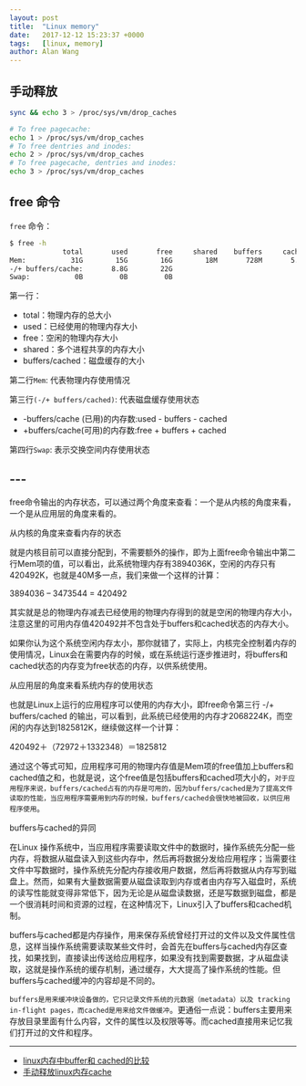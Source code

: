 ```yaml
---
layout: post
title:  "Linux memory"
date:   2017-12-12 15:23:37 +0000
tags:   [linux, memory]
author: Alan Wang
---
```


## 手动释放

```sh
sync && echo 3 > /proc/sys/vm/drop_caches
```

```sh
# To free pagecache:
echo 1 > /proc/sys/vm/drop_caches
# To free dentries and inodes:
echo 2 > /proc/sys/vm/drop_caches
# To free pagecache, dentries and inodes:
echo 3 > /proc/sys/vm/drop_caches
```

## free 命令


`free` 命令：

```sh
$ free -h
             total       used       free     shared    buffers     cached
Mem:           31G        15G        16G        18M       728M       5.9G
-/+ buffers/cache:       8.8G        22G
Swap:           0B         0B         0B
```

第一行：

- total：物理内存的总大小
- used：已经使用的物理内存大小
- free：空闲的物理内存大小
- shared：多个进程共享的内存大小
- buffers/cached：磁盘缓存的大小

第二行`Mem`: 代表物理内存使用情况

第三行`(-/+ buffers/cached)`: 代表磁盘缓存使用状态

- -buffers/cache (已用)的内存数:used - buffers - cached
- +buffers/cache(可用)的内存数:free + buffers + cached

第四行`Swap`: 表示交换空间内存使用状态


## ---
free命令输出的内存状态，可以通过两个角度来查看：一个是从内核的角度来看，一个是从应用层的角度来看的。

从内核的角度来查看内存的状态

就是内核目前可以直接分配到，不需要额外的操作，即为上面free命令输出中第二行Mem项的值，可以看出，此系统物理内存有3894036K，空闲的内存只有420492K，也就是40M多一点，我们来做一个这样的计算：

3894036 – 3473544 = 420492

其实就是总的物理内存减去已经使用的物理内存得到的就是空闲的物理内存大小，注意这里的可用内存值420492并不包含处于buffers和cached状态的内存大小。

如果你认为这个系统空闲内存太小，那你就错了，实际上，内核完全控制着内存的使用情况，Linux会在需要内存的时候，或在系统运行逐步推进时，将buffers和cached状态的内存变为free状态的内存，以供系统使用。

从应用层的角度来看系统内存的使用状态

也就是Linux上运行的应用程序可以使用的内存大小，即free命令第三行 -/+ buffers/cached 的输出，可以看到，此系统已经使用的内存才2068224K，而空闲的内存达到1825812K，继续做这样一个计算：

420492＋（72972＋1332348）＝1825812

通过这个等式可知，应用程序可用的物理内存值是Mem项的free值加上buffers和cached值之和，也就是说，这个free值是包括buffers和cached项大小的，`对于应用程序来说，buffers/cached占有的内存是可用的，因为buffers/cached是为了提高文件读取的性能，当应用程序需要用到内存的时候，buffers/cached会很快地被回收，以供应用程序使用`。

buffers与cached的异同

在Linux 操作系统中，当应用程序需要读取文件中的数据时，操作系统先分配一些内存，将数据从磁盘读入到这些内存中，然后再将数据分发给应用程序；当需要往文件中写数据时，操作系统先分配内存接收用户数据，然后再将数据从内存写到磁盘上。然而，如果有大量数据需要从磁盘读取到内存或者由内存写入磁盘时，系统的读写性能就变得非常低下，因为无论是从磁盘读数据，还是写数据到磁盘，都是一个很消耗时间和资源的过程，在这种情况下，Linux引入了buffers和cached机制。

buffers与cached都是内存操作，用来保存系统曾经打开过的文件以及文件属性信息，这样当操作系统需要读取某些文件时，会首先在buffers与cached内存区查找，如果找到，直接读出传送给应用程序，如果没有找到需要数据，才从磁盘读取，这就是操作系统的缓存机制，通过缓存，大大提高了操作系统的性能。但buffers与cached缓冲的内容却是不同的。

`buffers是用来缓冲块设备做的，它只记录文件系统的元数据（metadata）以及 tracking in-flight pages，而cached是用来给文件做缓冲`。更通俗一点说：buffers主要用来存放目录里面有什么内容，文件的属性以及权限等等。而cached直接用来记忆我们打开过的文件和程序。

---

- [linux内存中buffer和 cached的比较](http://blog.csdn.net/heweimingming/article/details/52230293)
- [手动释放linux内存cache](https://linux.cn/article-211-1.html)